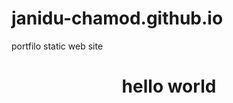 # janidu-chamod.github.io
portfilo static web site
<html>
  <body>
    <center>
      <h1>
        hello world
      </h1>
    </center>
  </body>
</html>
